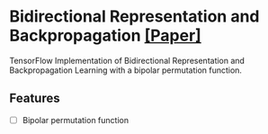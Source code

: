 # Bidirectional Representation and Backpropagation [[Paper]](https://worldcomp-proceedings.com/proc/p2016/ABD6039.pdf)

TensorFlow Implementation of  Bidirectional Representation and Backpropagation Learning with a bipolar permutation function.

## Features

- [ ] Bipolar permutation function

